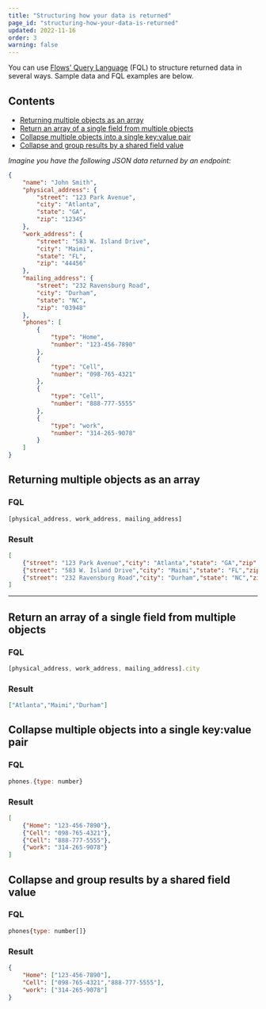 ```yaml
---
title: "Structuring how your data is returned"
page_id: "structuring-how-your-data-is-returned"
updated: 2022-11-16
order: 3
warning: false
---
```


You can use [Flows' Query Language](/docs/src/pages/postman-flows/flows-query-language/introduction-to-fql/) (FQL) to structure returned data in several ways. Sample data and FQL examples are below.

## Contents

- [Returning multiple objects as an array](#returning-multiple-objects-as-an-array)
- [Return an array of a single field from multiple objects](#return-an-array-of-a-single-field-from-multiple-objects)
- [Collapse multiple objects into a single key:value pair](#collapse-multiple-objects-into-a-single-keyvalue-pair)
- [Collapse and group results by a shared field value](#collapse-and-group-results-by-a-shared-field-value)

*Imagine you have the following JSON data returned by an endpoint:*

``` json
{
    "name": "John Smith",
    "physical_address": {
        "street": "123 Park Avenue",
        "city": "Atlanta",
        "state": "GA",
        "zip": "12345"
    },
    "work_address": {
        "street": "583 W. Island Drive",
        "city": "Maimi",
        "state": "FL",
        "zip": "44456"
    },
    "mailing_address": {
        "street": "232 Ravensburg Road",
        "city": "Durham",
        "state": "NC",
        "zip": "03948"
    },
    "phones": [
        {
            "type": "Home",
            "number": "123-456-7890"
        },
        {
            "type": "Cell",
            "number": "098-765-4321"
        },
        {
            "type": "Cell",
            "number": "888-777-5555"
        },
        {
            "type": "work",
            "number": "314-265-9078"
        }
    ]
}
```

## Returning multiple objects as an array

### FQL

``` javascript
[physical_address, work_address, mailing_address]
```

### Result

``` json
[
    {"street": "123 Park Avenue","city": "Atlanta","state": "GA","zip": "12345"},
    {"street": "583 W. Island Drive","city": "Maimi","state": "FL","zip": "44456" },
    {"street": "232 Ravensburg Road","city": "Durham","state": "NC","zip": "03948"}
]
```

---

## Return an array of a single field from multiple objects

### FQL

``` javascript
[physical_address, work_address, mailing_address].city
```

### Result

``` json
["Atlanta","Maimi","Durham"]
```

## Collapse multiple objects into a single key:value pair

### FQL

``` javascript
phones.{type: number}
```

### Result

``` json
[
    {"Home": "123-456-7890"},
    {"Cell": "098-765-4321"},
    {"Cell": "888-777-5555"},
    {"work": "314-265-9078"}
]
```

## Collapse and group results by a shared field value

### FQL

``` javascript
phones{type: number[]}
```

### Result

``` json
{
    "Home": ["123-456-7890"],
    "Cell": ["098-765-4321","888-777-5555"],
    "work": ["314-265-9078"]
}
```
